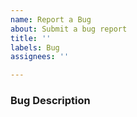 ```yaml
---
name: Report a Bug
about: Submit a bug report
title: ''
labels: Bug
assignees: ''

---
```


### Bug Description

